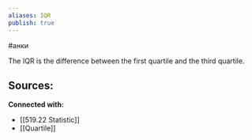 ```yaml
---
aliases: IQR
publish: true
---
```

#анки

The IQR is the difference between the first quartile and the third quartile.



**Sources:**
- 


**Connected with:**
- [[519.22 Statistic]]
- [[Quartile]]

